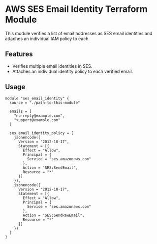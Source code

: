 # AWS SES Email Identity Terraform Module

This module verifies a list of email addresses as SES email identities and attaches an individual IAM policy to each.

## Features

- Verifies multiple email identities in SES.
- Attaches an individual identity policy to each verified email.

## Usage

```hcl
module "ses_email_identity" {
  source = "./path-to-this-module"

  emails = [
    "no-reply@example.com",
    "support@example.com"
  ]

  ses_email_identity_policy = [
    jsonencode({
      Version = "2012-10-17",
      Statement = [{
        Effect = "Allow",
        Principal = {
          Service = "ses.amazonaws.com"
        },
        Action = "SES:SendEmail",
        Resource = "*"
      }]
    }),
    jsonencode({
      Version = "2012-10-17",
      Statement = [{
        Effect = "Allow",
        Principal = {
          Service = "ses.amazonaws.com"
        },
        Action = "SES:SendRawEmail",
        Resource = "*"
      }]
    })
  ]
}
